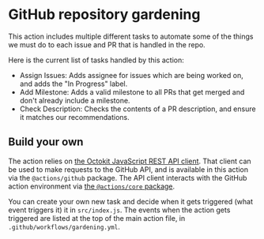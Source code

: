 # GitHub repository gardening

This action includes multiple different tasks to automate some of the things we must do to each issue and PR that is handled in the repo.

Here is the current list of tasks handled by this action:

- Assign Issues: Adds assignee for issues which are being worked on, and adds the "In Progress" label.
- Add Milestone: Adds a valid milestone to all PRs that get merged and don't already include a milestone.
- Check Description: Checks the contents of a PR description, and ensure it matches our recommendations.

## Build your own

The action relies on [the Octokit JavaScript REST API client](https://github.com/octokit/rest.js). That client can be used to make requests to the GitHub API, and is available in this action via the `@actions/github` package. The API client interacts with the GitHub action environment via [the `@actions/core` package](https://github.com/actions/toolkit/tree/master/packages/core).

You can create your own new task and decide when it gets triggered (what event triggers it) it in `src/index.js`. The events when the action gets triggered are listed at the top of the main action file, in `.github/workflows/gardening.yml`.

